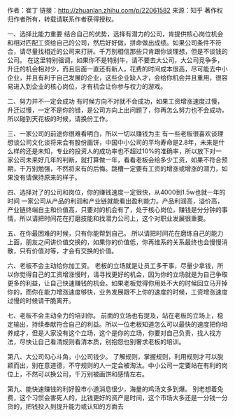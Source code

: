 作者：崔丁
链接：http://zhuanlan.zhihu.com/p/22061582
来源：知乎
著作权归作者所有，转载请联系作者获得授权。

一、选择比能力重要
结合自己的优势，选择有潜力的公司，肯提供核心岗位机会和相对匹配工资给自己的公司，然后好好做，拼命做出成绩。如果公司条件不符合，请尽量找相近的公司来打拼。千万别相信那些只肯跟你谈理想，但是不谈钱的公司。
在这里特别强调，如果你不是特别牛，请不要去大公司，大公司竞争多，升迁的机会相对少，而且后面一直还有新人，花费的时间成本很高，尽可能去中小企业，并且有利于自己发展的企业，这些企业缺人才，会给你机会并且重用，很容易进入到企业的核心岗位，才有机会让你参与权力的游戏。

二、努力并不一定会成功
有时候方向不对就不会成功，如果工资增涨速度过慢，升迁过慢，一定不是你的错，是公司方向上出问题了，你再怎么努力也不会成功，所以碰到天花板的时候，请换份工作。

三、一家公司的前途你很难看明白，所以一切以赚钱为主
有一些老板很喜欢谈理想谈公司文化谈将来会有股份画饼，中国中小公司的平均寿命是2.8年，未来是什么样的还是未知，专业的投资人的成功率也不超过10%的准确率，所以放下对一家公司未来好几年的判断，就打算做一年，看看老板会给多少工资，如果不符合预期，千万别勉强，不然将来有的后悔。跳槽一定要有工资的增涨或增涨的潜力，如果没有请保持原来的样子。

四、选择对了的公司和岗位，你的赚钱速度一定很快，从4000到1.5w也就一年的时间
一家公司从产品的利润和产业链就能看出盈利能力。产品利润高，溢价高，产业链终端自主和价值高，只要对的机会有了，处于核心岗位，赚钱是分分钟的事情，所以请把时间花在打磨技能和找潜力公司上，这个对职业发展很重要。

五、在你最困难的时候，只有你能帮到自己。
所以请把时间花在磨练自己的能力上面，朋友之间讲价值交换的，如果你的价值低，你再维系的关系最终也会慢慢消散，只有价值对等，才会有交换的价值。

六、老板不会主动给你加工资。
老板的立场就是让员工多干事，尽量少拿钱，所以你觉得自己的工资增涨慢时，请寻找更好的机会，因为你的立场就是为自己争取更多的利益，让自己快速赚钱的机会。如果老板觉得你用处不大的时候回立马开掉你的，而你在能力增涨速度够快，业务发展跟不上你的速度的时候，工资增涨速度过慢的时候请干脆离开。

七、老板不会主动全力的培训你。
前面的立场也有提及，站在老板的立场上，稳定输出，持续奉献符合自己的利益。所以一位老板知道怎么可以最快的速度把你培养成才，但是人家没有这个立场，这个是你的立场，你要对自己负责，找人找方法，尽快让自己看清规则看清本质，别抱怨也别奢求老板的培训。

第八、大公司勾心斗角，小公司钱少。
了解规则，掌握规则，利用规则才可以脱颖而出，别在意道德，不守规则的人一定会被淘汰。中小公司一定要站在有利的岗位上，不然可以换公司，千万别被画饼和感情左右。

第九、能快速赚钱的利好股市小道消息很少，海量的鸡汤文多到爆。
别老想着免费，这个习惯会害死人的，比钱更好的资产是时间，这个市场大多还是一分钱一分货的，把钱投入到提升能力或认知的方面去